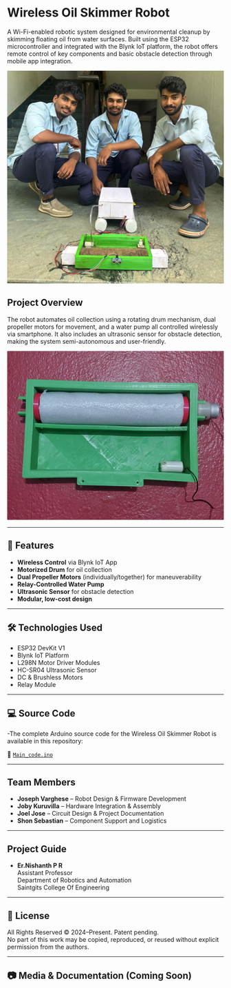 #  Wireless Oil Skimmer Robot

A Wi-Fi-enabled robotic system designed for environmental cleanup by skimming floating oil from water surfaces. Built using the ESP32 microcontroller and integrated with the Blynk IoT platform, the robot offers remote control of key components and basic obstacle detection through mobile app integration.

![image alt](https://github.com/joseph489/Wireless-Oil-Skimmer-Robot/blob/afebf203e76d4ba354b29ddbe37b5a6a3e32390d/images/image1.jpeg)

##  Project Overview

The robot automates oil collection using a rotating drum mechanism, dual propeller motors for movement, and a water pump all controlled wirelessly via smartphone. It also includes an ultrasonic sensor for obstacle detection, making the system semi-autonomous and user-friendly.

![image alt](https://github.com/joseph489/Wireless-Oil-Skimmer-Robot/blob/73914bf818345516dc8b2cd406622e9145917690/images/image2.jpg)

---

## 🔧 Features

-  **Wireless Control** via Blynk IoT App  
-  **Motorized Drum** for oil collection  
-  **Dual Propeller Motors** (individually/together) for maneuverability  
-  **Relay-Controlled Water Pump**  
-  **Ultrasonic Sensor** for obstacle detection  
-  **Modular, low-cost design**

---

## 🛠️ Technologies Used

- ESP32 DevKit V1  
- Blynk IoT Platform  
- L298N Motor Driver Modules  
- HC-SR04 Ultrasonic Sensor  
- DC & Brushless Motors  
- Relay Module

---

## 💻 Source Code

-The complete Arduino source code for the Wireless Oil Skimmer Robot is available in this repository:

📂 [`Main_code.ino`](Main_code.ino)

---

## Team Members

- **Joseph Varghese** – Robot Design & Firmware Development  
- **Joby Kuruvilla** – Hardware Integration & Assembly  
- **Joel Jose** – Circuit Design & Project Documentation  
- **Shon Sebastian** – Component Support and Logistics
---

## Project Guide

- **Er.Nishanth P R**  
  Assistant Professor    
  Department of Robotics and Automation  
  Saintgits College Of Engineering 

---

## 📢 License

All Rights Reserved © 2024–Present. Patent pending.  
No part of this work may be copied, reproduced, or reused without explicit permission from the authors.

---

## 📷 Media & Documentation (Coming Soon)




